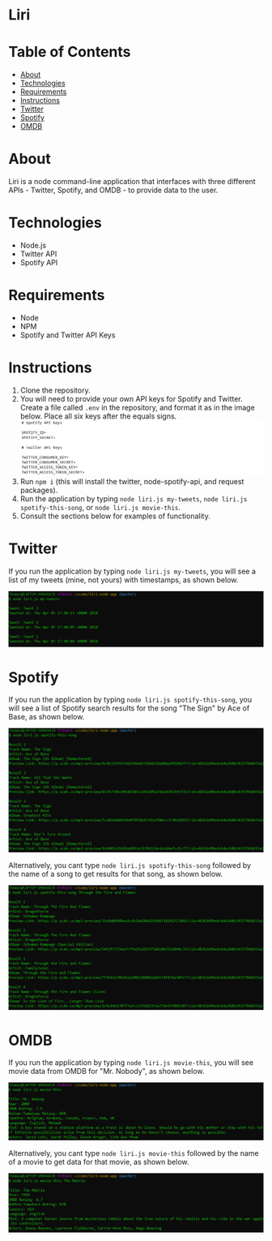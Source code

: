 # Liri

# Table of Contents
* [About](#about)
* [Technologies](#technologies)
* [Requirements](#requirements)
* [Instructions](#instructions)
* [Twitter](#twitter)
* [Spotify](#spotify)
* [OMDB](#omdb)

# About
Liri is a node command-line application that interfaces with three different APIs - Twitter, Spotify, and OMDB - to provide data to the user.

# Technologies
* Node.js
* Twitter API
* Spotify API

# Requirements
* Node
* NPM
* Spotify and Twitter API Keys

# Instructions
1. Clone the repository.
2. You will need to provide your own API keys for Spotify and Twitter. Create a file called `.env` in the repository, and format it as in the image below. Place all six keys after the equals signs.
![alt-text](images/env.png "Example .env file")
3. Run `npm i` (this will install the twitter, node-spotify-api, and request packages).
4. Run the application by typing `node liri.js my-tweets`, `node liri.js spotify-this-song`, or `node liri.js movie-this`.
5. Consult the sections below for examples of functionality.

# Twitter

If you run the application by typing `node liri.js my-tweets`, you will see a list of my tweets (mine, not yours) with timestamps, as shown below.

![alt-text](images/twitter.png "View upon running my-tweets")

# Spotify

If you run the application by typing `node liri.js spotify-this-song`, you will see a list of Spotify search results for the song "The Sign" by Ace of Base, as shown below.

![alt-text](images/spotify1.png "View without inputting a song")

Alternatively, you cant type `node liri.js spotify-this-song` followed by the name of a song to get results for that song, as shown below.

![alt-text](images/spotify2.png "View when searching for a song")

# OMDB

If you run the application by typing `node liri.js movie-this`, you will see movie data from OMDB for "Mr. Nobody", as shown below.

![alt-text](images/movie1.png "View without inputting a movie")

Alternatively, you cant type `node liri.js movie-this` followed by the name of a movie to get data for that movie, as shown below.

![alt-text](images/movie2.png "View when searching for a movie")